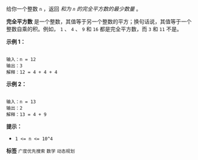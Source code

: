 给你一个整数 `n` ，返回 *和为 `n` 的完全平方数的最少数量* 。

 **完全平方数** 是一个整数，其值等于另一个整数的平方；换句话说，其值等于一个整数自乘的积。例如， `1` 、 `4` 、 `9` 和 `16` 都是完全平方数，而 `3` 和 `11` 不是。

 

 **示例 1：** 

```

输入：n = 12
输出：3 
解释：12 = 4 + 4 + 4
```
 **示例 2：** 

```

输入：n = 13
输出：2
解释：13 = 4 + 9
```

 

 **提示：** 
-  `1 <= n <= 10^4` 
 
**标签**
`广度优先搜索` `数学` `动态规划` 

